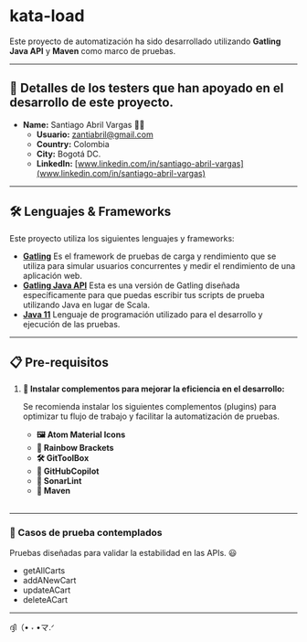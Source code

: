 # kata-load

Este proyecto de automatización ha sido desarrollado utilizando **Gatling Java API** y **Maven** como marco de pruebas.

***

## 👥 Detalles de los testers que han apoyado en el desarrollo de este proyecto.


* **Name:** Santiago Abril Vargas 🧑‍💻
    * **Usuario:** zantiabril@gmail.com
    * **Country:** Colombia
    * **City:** Bogotá DC.
    * **LinkedIn:** [www.linkedin.com/in/santiago-abril-vargas](www.linkedin.com/in/santiago-abril-vargas)

***

## 🛠️ Lenguajes & Frameworks

Este proyecto utiliza los siguientes lenguajes y frameworks:

* **[Gatling](https://docs.gatling.io/tutorials/scripting-intro/)** Es el framework de pruebas de carga y rendimiento que se utiliza para simular usuarios concurrentes y medir el rendimiento de una aplicación web.
* **[Gatling Java API](https://docs.gatling.io/tutorials/scripting-intro/)** Esta es una versión de Gatling diseñada específicamente para que puedas escribir tus scripts de prueba utilizando Java en lugar de Scala.
* **[Java 11](https://www.oracle.com/co/java/technologies/javase/jdk11-archive-downloads.html)** Lenguaje de programación utilizado para el desarrollo y ejecución de las pruebas.


***

## 📋 Pre-requisitos

1. **🔧 Instalar complementos para mejorar la eficiencia en el desarrollo:**

   Se recomienda instalar los siguientes complementos (plugins) para optimizar tu flujo de trabajo y facilitar la automatización de pruebas.

    * **🖼️ Atom Material Icons**
    * **🌈 Rainbow Brackets**
    * **🛠️ GitToolBox**
    * **🤖 GitHubCopilot**
    * **🧩 SonarLint**
    * **📩 Maven**<br/><br/>

***


### 🧪 Casos de prueba contemplados

Pruebas diseñadas para validar la estabilidad en las APIs. 😃

* getAllCarts
* addANewCart
* updateACart
* deleteACart

***

ദ്ദി（• ˕ •マ.ᐟ